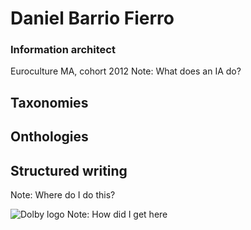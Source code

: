 # Daniel Barrio Fierro
### Information architect
Euroculture MA, cohort 2012
Note: What does an IA do?



## Taxonomies
## Onthologies
## Structured writing
Note: Where do I do this?



![Dolby logo](https://upload.wikimedia.org/wikipedia/commons/3/32/Dolby_logo.svg)
Note: How did I get here
